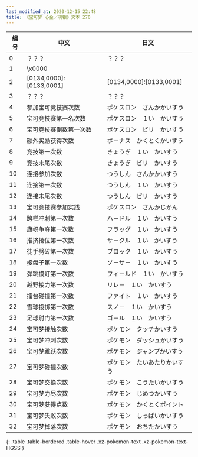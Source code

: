 ```yaml
---
last_modified_at: 2020-12-15 22:48
title: 《宝可梦 心金／魂银》文本 270
---
```

| 编号 | 中文 | 日文 |
| ---- | ---- | ---- |
| 0 | ？？？ | ？？？ |
| 1 | \x0000 |  |
| 2 | [0134,0000]:[0133,0001] | [0134,0000]:[0133,0001] |
| 3 | ？？？ | ？？？ |
| 4 | 参加宝可竞技赛次数 | ポケスロン　さんかかいすう |
| 5 | 宝可竞技赛第一名次数 | ポケスロン　１い　かいすう |
| 6 | 宝可竞技赛倒数第一次数 | ポケスロン　ビリ　かいすう |
| 7 | 额外奖励获得次数 | ボ－ナス　かくとくかいすう |
| 8 | 竞技第一次数 | きょうぎ　１い　かいすう |
| 9 | 竞技末尾次数 | きょうぎ　ビリ　かいすう |
| 10 | 连接参加次数 | つうしん　さんかかいすう |
| 11 | 连接第一次数 | つうしん　１い　かいすう |
| 12 | 连接末尾次数 | つうしん　ビリ　かいすう |
| 13 | 宝可竞技赛参加实践 | ポケスロン　さんかじかん |
| 14 | 跨栏冲刺第一次数 | ハ－ドル　１い　かいすう |
| 15 | 旗帜争夺第一次数 | フラッグ　１い　かいすう |
| 16 | 推挤抢位第一次数 | サ－クル　１い　かいすう |
| 17 | 徒手劈砖第一次数 | ブロック　１い　かいすう |
| 18 | 接盘子第一次数 | ソ－サ－　１い　かいすう |
| 19 | 弹跳摸灯第一次数 | フィ－ルド　１い　かいすう |
| 20 | 越野接力第一次数 | リレ－　１い　かいすう |
| 21 | 擂台碰撞第一次数 | ファイト　１い　かいすう |
| 22 | 雪球投掷第一次数 | スノ－　１い　かいすう |
| 23 | 足球射门第一次数 | ゴ－ル　１い　かいすう |
| 24 | 宝可梦接触次数 | ポケモン　タッチかいすう |
| 25 | 宝可梦冲刺次数 | ポケモン　ダッシュかいすう |
| 26 | 宝可梦跳跃次数 | ポケモン　ジャンプかいすう |
| 27 | 宝可梦碰撞次数 | ポケモン　たいあたりかいすう |
| 28 | 宝可梦交换次数 | ポケモン　こうたいかいすう |
| 29 | 宝可梦力尽次数 | ポケモン　じめつかいすう |
| 30 | 宝可梦获得点数 | ポケモン　かくとくポイント |
| 31 | 宝可梦失败次数 | ポケモン　しっぱいかいすう |
| 32 | 宝可梦掉落次数 | ポケモン　おちたかいすう |
{: .table .table-bordered .table-hover .xz-pokemon-text .xz-pokemon-text-HGSS }